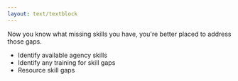 ```yaml
---
layout: text/textblock
---
```


Now you know what missing skills you have, you're better placed to address those gaps.
 
- Identify available agency skills
- Identify any training for skill gaps
- Resource skill gaps

